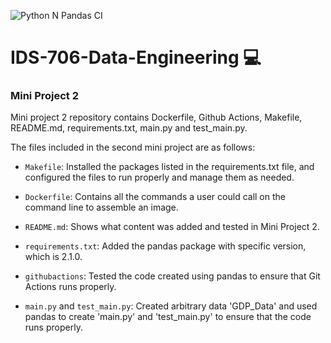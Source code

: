 ![Python N Pandas CI](https://github.com/suim-park/Mini-Project-2/actions/workflows/cicd.yml/badge.svg)
# IDS-706-Data-Engineering :computer:

### Mini Project 2</br>
Mini project 2 repository contains Dockerfile, Github Actions, Makefile, README.md, requirements.txt, main.py and test_main.py.

The files included in the second mini project are as follows:

* `Makefile`: Installed the packages listed in the requirements.txt file, and configured the files to run properly and manage them as needed.

* `Dockerfile`: Contains all the commands a user could call on the command line to assemble an image.

* `README.md`: Shows what content was added and tested in Mini Project 2.

* `requirements.txt`: Added the pandas package with specific version, which is 2.1.0.

* `githubactions`: Tested the code created using pandas to ensure that Git Actions runs properly.

* `main.py` and `test_main.py`: Created arbitrary data 'GDP_Data' and used pandas to create 'main.py' and 'test_main.py' to ensure that the code runs properly.
